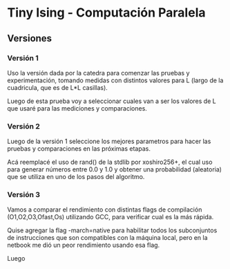 # Tiny Ising - Computación Paralela

## Versiones

### Versión 1

Uso la versión dada por la catedra para comenzar las pruebas y experimentación, tomando medidas con distintos valores para L (largo de la cuadricula, que es de L*L casillas).

Luego de esta prueba voy a seleccionar cuales van a ser los valores de L que usaré para las mediciones y comparaciones.

### Versión 2

Luego de la versión 1 seleccione los mejores parametros para hacer las pruebas y comparaciones en las próximas etapas.

Acá reemplacé el uso de rand() de la stdlib por xoshiro256+, el cual uso para generar números entre 0.0 y 1.0 y obtener una probabilidad (aleatoria) que se utiliza en uno de los pasos del algoritmo.

### Versión 3

Vamos a comparar el rendimiento con distintas flags de compilación (O1,O2,O3,Ofast,Os) utilizando GCC, para verificar cual es la más rápida.

Quise agregar la flag -march=native para habilitar todos los subconjuntos de instrucciones que son compatibles con la máquina local, pero en la netbook me dió un peor rendimiento usando esa flag.

Luego 

